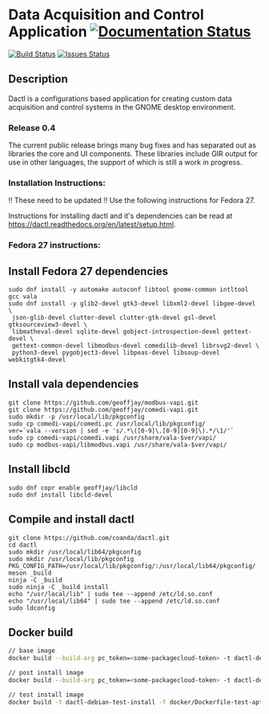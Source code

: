 # Data Acquisition and Control Application [![Documentation Status](https://readthedocs.org/projects/dactl/badge/?version=latest)](https://readthedocs.org/projects/dactl/?badge=latest)
[![Build Status](https://travis-ci.org/coanda/dactl.svg)](https://travis-ci.org/coanda/dactl)
[![Issues Status](https://badge.waffle.io/coanda/dactl.png?label=ready&title=Ready)](https://waffle.io/coanda/dactl)

## Description

Dactl is a configurations based application for creating custom data acquisition
and control systems in the GNOME desktop environment.

### Release 0.4

The current public release brings many bug fixes and has separated out as
libraries the core and UI components. These libraries include GIR output for use
in other languages, the support of which is still a work in progress.

### Installation Instructions:

!! These need to be updated !! Use the following instructions for Fedora 27.

Instructions for installing dactl and it's dependencies can be read at
https://dactl.readthedocs.org/en/latest/setup.html.

### Fedora 27 instructions:

## Install Fedora 27 dependencies

```
sudo dnf install -y automake autoconf libtool gnome-common intltool gcc vala
sudo dnf install -y glib2-devel gtk3-devel libxml2-devel libgee-devel \
 json-glib-devel clutter-devel clutter-gtk-devel gsl-devel gtksourceview3-devel \
 libmatheval-devel sqlite-devel gobject-introspection-devel gettext-devel \
 gettext-common-devel libmodbus-devel comedilib-devel librsvg2-devel \
 python3-devel pygobject3-devel libpeas-devel libsoup-devel webkitgtk4-devel
```

## Install vala dependencies

```
git clone https://github.com/geoffjay/modbus-vapi.git
git clone https://github.com/geoffjay/comedi-vapi.git
sudo mkdir -p /usr/local/lib/pkgconfig
sudo cp comedi-vapi/comedi.pc /usr/local/lib/pkgconfig/
ver=`vala --version | sed -e 's/.*\([0-9]\.[0-9][0-9]\).*/\1/'`
sudo cp comedi-vapi/comedi.vapi /usr/share/vala-$ver/vapi/
sudo cp modbus-vapi/libmodbus.vapi /usr/share/vala-$ver/vapi/
```

## Install libcld

```
sudo dnf copr enable geoffjay/libcld
sudo dnf install libcld-devel
```

## Compile and install dactl

```
git clone https://github.com/coanda/dactl.git
cd dactl
sudo mkdir /usr/local/lib64/pkgconfig
sudo mkdir /usr/local/lib/pkgconfig
PKG_CONFIG_PATH=/usr/local/lib/pkgconfig/:/usr/local/lib64/pkgconfig/
meson _build
ninja -C _build
sudo ninja -C _build install
echo "/usr/local/lib" | sudo tee --append /etc/ld.so.conf
echo "/usr/local/lib64" | sudo tee --append /etc/ld.so.conf
sudo ldconfig
```

## Docker build

```sh
// base image
docker build --build-arg pc_token=<some-packagecloud-token> -t dactl-debian -f docker/Dockerfile .

// post install image
docker build --build-arg pc_token=<some-packagecloud-token> -t dactl-debian-post -f docker/Dockerfile-post .

// test install image
docker build -t dactl-debian-test-install -f docker/Dockerfile-test-apt-install .
```


